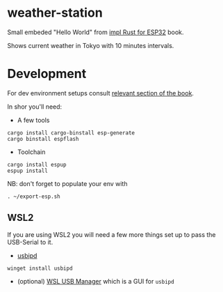 # weather-station

Small embeded "Hello World" from [impl Rust for ESP32](https://esp32.implrust.com/e-ink/index.html) book.

Shows current weather in Tokyo with 10 minutes intervals.

# Development

For dev environment setups consult [relevant section of the book](https://esp32.implrust.com/dev-env.html).

In shor you'll need:

- A few tools

```
cargo install cargo-binstall esp-generate
cargo binstall espflash
```

- Toolchain

```
cargo install espup
espup install
```

NB: don't forget to populate your env with

```
. ~/export-esp.sh
```

## WSL2

If you are using WSL2 you will need a few more things set up to pass the USB-Serial to it.

- [usbipd](https://github.com/dorssel/usbipd-win)

```
winget install usbipd
```

- (optional) [WSL USB Manager](https://github.com/nickbeth/wsl-usb-manager) which is a GUI for `usbipd`
